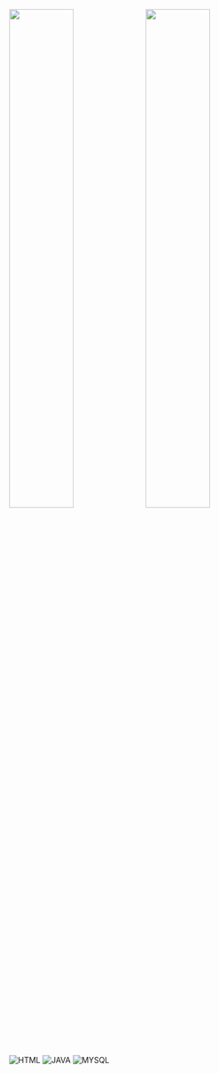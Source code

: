  <img width="48%" src="https://github-readme-stats.vercel.app/api?username=Higor3D&show_icons=true&theme=dark">
<img width="48%" src="https://github-readme-stats.vercel.app/api/top-langs/?username=Higor3D&layout=compact&theme=dark")](https://github.com/Higor3D/github-readme-stats">


![HTML](https://img.shields.io/badge/HTML-239120?style=for-the-badge&logo=html5&logoColor=white)
![JAVA](https://img.shields.io/badge/Java-ED8B00?style=for-the-badge&logo=openjdk&logoColor=white)
![MYSQL](https://img.shields.io/badge/MySQL-005C84?style=for-the-badge&logo=mysql&logoColor=white)
  

